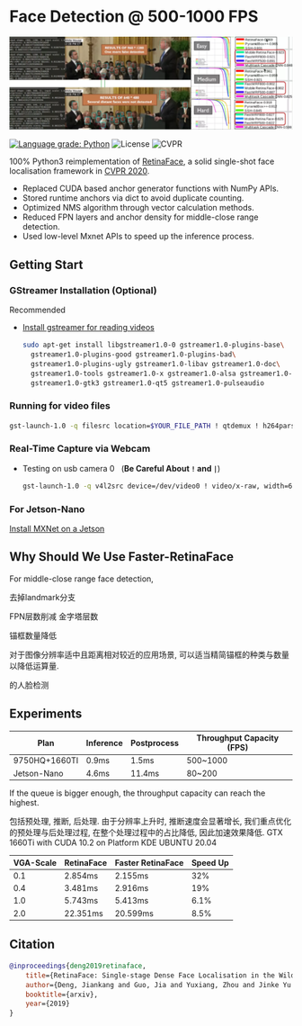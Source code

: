 # Face Detection @ 500-1000 FPS

![Image of PR](docs/images/PR.webp)

[![Language grade: Python](https://img.shields.io/lgtm/grade/python/g/1996scarlet/faster-mobile-retinaface.svg?logo=lgtm&logoWidth=18)](https://lgtm.com/projects/g/1996scarlet/faster-mobile-retinaface/context:python)
![License](https://badgen.net/github/license/1996scarlet/faster-mobile-retinaface)
![CVPR](https://badgen.net/badge/CVPR/2020/red)

100% Python3 reimplementation of [RetinaFace](https://github.com/deepinsight/insightface/tree/master/RetinaFace), a solid single-shot face localisation framework in [CVPR 2020](https://openaccess.thecvf.com/content_CVPR_2020/html/Deng_RetinaFace_Single-Shot_Multi-Level_Face_Localisation_in_the_Wild_CVPR_2020_paper.html).

* Replaced CUDA based anchor generator functions with NumPy APIs.
* Stored runtime anchors via dict to avoid duplicate counting.
* Optimized NMS algorithm through vector calculation methods.
* Reduced FPN layers and anchor density for middle-close range detection.
* Used low-level Mxnet APIs to speed up the inference process.

## Getting Start

### GStreamer Installation (Optional)

Recommended

* [Install gstreamer for reading videos](https://gstreamer.freedesktop.org/documentation/installing/on-linux.html?gi-language=c)

    ``` bash
    sudo apt-get install libgstreamer1.0-0 gstreamer1.0-plugins-base\
      gstreamer1.0-plugins-good gstreamer1.0-plugins-bad\
      gstreamer1.0-plugins-ugly gstreamer1.0-libav gstreamer1.0-doc\
      gstreamer1.0-tools gstreamer1.0-x gstreamer1.0-alsa gstreamer1.0-gl\
      gstreamer1.0-gtk3 gstreamer1.0-qt5 gstreamer1.0-pulseaudio
    ```

### Running for video files

``` bash
gst-launch-1.0 -q filesrc location=$YOUR_FILE_PATH ! qtdemux ! h264parse ! avdec_h264 !video/x-raw, width=640, height=480 ! videoconvert ! video/x-raw, format=BGR ! fdsink |python3 face_detector.py
```

### Real-Time Capture via Webcam

* Testing on usb camera 0  &nbsp; (**Be Careful About `!` and `|`**)

    ``` bash
    gst-launch-1.0 -q v4l2src device=/dev/video0 ! video/x-raw, width=640, height=480 ! videoconvert ! video/x-raw, format=BGR ! fdsink | python3 face_detector.py
    ```

### For Jetson-Nano

[Install MXNet on a Jetson](https://mxnet.apache.org/get_started/jetson_setup)

## Why Should We Use Faster-RetinaFace

For middle-close range face detection,

去掉landmark分支

FPN层数削减 金字塔层数

锚框数量降低

对于图像分辨率适中且距离相对较近的应用场景, 可以适当精简锚框的种类与数量以降低运算量.

的人脸检测

## Experiments

Plan | Inference | Postprocess | Throughput Capacity (FPS)
--------|-----|--------|---------
9750HQ+1660TI | 0.9ms | 1.5ms | 500~1000
Jetson-Nano | 4.6ms | 11.4ms | 80~200

If the queue is bigger enough, the throughput capacity can reach the highest.

包括预处理, 推断, 后处理. 由于分辨率上升时, 推断速度会显著增长, 我们重点优化的预处理与后处理过程, 在整个处理过程中的占比降低, 因此加速效果降低. GTX 1660Ti with CUDA 10.2 on Platform KDE UBUNTU 20.04

VGA-Scale | RetinaFace | Faster RetinaFace | Speed Up
--------|-----|--------|---------
0.1 | 2.854ms | 2.155ms | 32%
0.4 | 3.481ms | 2.916ms | 19%
1.0 | 5.743ms | 5.413ms | 6.1%
2.0 | 22.351ms | 20.599ms | 8.5%

## Citation

``` bibtex
@inproceedings{deng2019retinaface,
    title={RetinaFace: Single-stage Dense Face Localisation in the Wild},
    author={Deng, Jiankang and Guo, Jia and Yuxiang, Zhou and Jinke Yu and Irene Kotsia and Zafeiriou, Stefanos},
    booktitle={arxiv},
    year={2019}
}
```
